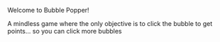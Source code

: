 Welcome to Bubble Popper!

A mindless game where the only objective is to click the bubble to get points... so you can click more bubbles